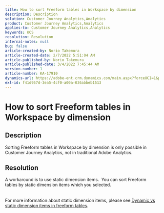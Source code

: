 ```yaml
---
title: How to sort Freeform tables in Workspace by dimension
description: Description
solution: Customer Journey Analytics,Analytics
product: Customer Journey Analytics,Analytics
applies-to: Customer Journey Analytics,Analytics
keywords: KCS
resolution: Resolution
internal-notes: null
bug: false
article-created-by: Norio Takemura
article-created-date: 2/7/2022 5:51:04 AM
article-published-by: Norio Takemura
article-published-date: 3/4/2022 7:45:44 AM
version-number: 1
article-number: KA-17910
dynamics-url: https://adobe-ent.crm.dynamics.com/main.aspx?forceUCI=1&pagetype=entityrecord&etn=knowledgearticle&id=d38d55ee-d987-ec11-93b0-0022480833b4
exl-id: f41d957d-3ea5-4cf0-a00a-036abbeb1513
---
```

# How to sort Freeform tables in Workspace by dimension

## Description

Sorting Freeform tables in Workspace by dimension is only possible in Customer Journey Analytics, not in traditional Adobe Analytics.

## Resolution

A workaround is to use static dimension items.  You can sort Freeform tables by static dimension items which you selected.
<br> <br><br>For more information about static dimension items, please see [Dynamic vs static dimension items in freeform tables](https://experienceleague.adobe.com/docs/analytics/analyze/analysis-workspace/visualizations/freeform-table/column-row-settings/manual-vs-dynamic-rows.html?lang=en).
